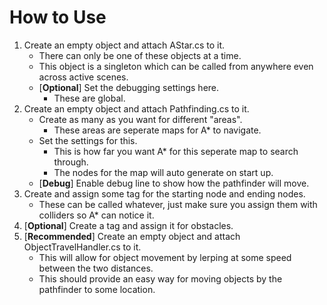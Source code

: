 # How to Use
1. Create an empty object and attach AStar.cs to it.
    - There can only be one of these objects at a time.
    - This object is a singleton which can be called from anywhere even across active scenes.
    - [**Optional**] Set the debugging settings here.
        - These are global.
2. Create an empty object and attach Pathfinding.cs to it.
    - Create as many as you want for different "areas".
        - These areas are seperate maps for A* to navigate.
    - Set the settings for this.
        - This is how far you want A* for this seperate map to search through.
        - The nodes for the map will auto generate on start up.
    - [**Debug**] Enable debug line to show how the pathfinder will move.
3. Create and assign some tag for the starting node and ending nodes.
    - These can be called whatever, just make sure you assign them with colliders so A* can notice it.
4. [**Optional**] Create a tag and assign it for obstacles.
5. [**Recommended**] Create an empty object and attach ObjectTravelHandler.cs to it.
    - This will allow for object movement by lerping at some speed between the two distances.
    - This should provide an easy way for moving objects by the pathfinder to some location.